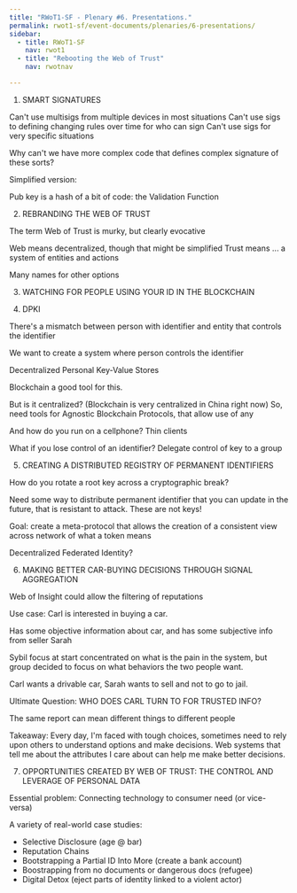 ```yaml
---
title: "RWoT1-SF - Plenary #6. Presentations."
permalink: rwot1-sf/event-documents/plenaries/6-presentations/
sidebar:
  - title: RWoT1-SF
    nav: rwot1
  - title: "Rebooting the Web of Trust"
    nav: rwotnav

---
```



1. SMART SIGNATURES

Can't use multisigs from multiple devices in most situations
Can't use sigs to defining changing rules over time for who can sign
Can't use sigs for very specific situations

Why can't we have more complex code that defines complex signature of these sorts?

Simplified version:

Pub key is a hash of a bit of code: the Validation Function

2. REBRANDING THE WEB OF TRUST

The term Web of Trust is murky, but clearly evocative

Web means decentralized, though that might be simplified
Trust means ... a system of entities and actions

Many names for other options

3. WATCHING FOR PEOPLE USING YOUR ID IN THE BLOCKCHAIN

4. DPKI

There's a mismatch between person with identifier and entity that controls the identifier

We want to create a system where person controls the identifier

Decentralized Personal Key-Value Stores

Blockchain a good tool for this.

But is it centralized? (Blockchain is very centralized in China right now)
So, need tools for Agnostic Blockchain Protocols, that allow use of any

And how do you run on a cellphone?
Thin clients

What if you lose control of an identifier?
Delegate control of key to a group

5. CREATING A DISTRIBUTED REGISTRY OF PERMANENT IDENTIFIERS

How do you rotate a root key across a cryptographic break?

Need some way to distribute permanent identifier that you can update in the future, that is resistant to attack.
These are not keys!

Goal: create a meta-protocol that allows the creation of a consistent view across network of what a token means

Decentralized Federated Identity?

6. MAKING BETTER CAR-BUYING DECISIONS THROUGH SIGNAL AGGREGATION

Web of Insight could allow the filtering of reputations

Use case: Carl is interested in buying a car.

Has some objective information about car, and has some subjective info from seller Sarah

Sybil focus at start concentrated on what is the pain in the system, but group decided to focus on
what behaviors the two people want.

Carl wants a drivable car, Sarah wants to sell and not to go to jail.

Ultimate Question:
WHO DOES CARL TURN TO FOR TRUSTED INFO?

The same report can mean different things to different people

Takeaway:
Every day, I'm faced with tough choices, sometimes need to rely upon others to understand
options and make decisions. Web systems that tell me about the attributes I care about
can help me make better decisions.

7. OPPORTUNITIES CREATED BY WEB OF TRUST: THE CONTROL AND LEVERAGE OF PERSONAL DATA

Essential problem: Connecting technology to consumer need (or vice-versa)

A variety of real-world case studies:
- Selective Disclosure (age @ bar)
- Reputation Chains
- Bootstrapping a Partial ID Into More (create a bank account)
- Boostrapping from no documents or dangerous docs (refugee)
- Digital Detox (eject parts of identity linked to a violent actor)
